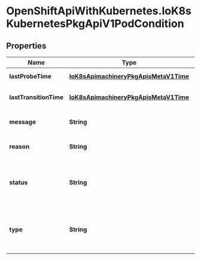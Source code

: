 # OpenShiftApiWithKubernetes.IoK8sKubernetesPkgApiV1PodCondition

## Properties
Name | Type | Description | Notes
------------ | ------------- | ------------- | -------------
**lastProbeTime** | [**IoK8sApimachineryPkgApisMetaV1Time**](IoK8sApimachineryPkgApisMetaV1Time.md) | Last time we probed the condition. | [optional] 
**lastTransitionTime** | [**IoK8sApimachineryPkgApisMetaV1Time**](IoK8sApimachineryPkgApisMetaV1Time.md) | Last time the condition transitioned from one status to another. | [optional] 
**message** | **String** | Human-readable message indicating details about last transition. | [optional] 
**reason** | **String** | Unique, one-word, CamelCase reason for the condition&#39;s last transition. | [optional] 
**status** | **String** | Status is the status of the condition. Can be True, False, Unknown. More info: http://kubernetes.io/docs/user-guide/pod-states#pod-conditions | 
**type** | **String** | Type is the type of the condition. Currently only Ready. More info: http://kubernetes.io/docs/user-guide/pod-states#pod-conditions | 


